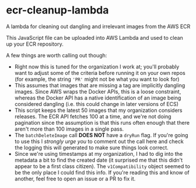 # ecr-cleanup-lambda
A lambda for cleaning out dangling and irrelevant images from the AWS ECR

This JavaScript file can be uploaded into AWS Lambda and used to clean up your ECR repository.

A few things are worth calling out though:
- Right now this is tuned for the organization I work at; you'll probably want to adjust some of the criteria before running it on your own repos (for example, the string `'PR'` might not be what you want to look for)
- This assumes that images that are missing a tag are implicitly dangling images. Since AWS wraps the Docker APIs, this is a loose constraint, whereas the Docker API has a native identification of an image being considered dangling (i.e. this could change in later versions of ECS)
- This script keeps the latest 50 images that my organization considers releases. The ECR API fetches 100 at a time, and we're not doing pagination since the assumption is that this runs often enough that there aren't more than 100 images in a single pass.
- The `batchDeleteImage` call **DOES NOT** have a `dryRun` flag. If you're going to use this I _strongly urge you_ to comment out the call here and check the logging this will generated to make sure things look correct.
- Since we're using timestamps at my organization, I had to dig into the metadata a bit to find the created date (it surprised me that this didn't appear to be a first class citizen). The `v1Compatibility` object seemed to be the only place I could find this info. If you're reading this and know of another, feel free to open an issue or a PR to fix it.
